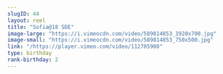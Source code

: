 ```yaml
---
slugID: 44 
layout: reel
title: "Sofia@18 SDE"
image-large: "https://i.vimeocdn.com/video/589814853_1920x700.jpg"
image-small: "https://i.vimeocdn.com/video/589814853_750x500.jpg"
link: "/https://player.vimeo.com/video/112785908"
type: birthday 
rank-birthday: 2 
---
```


